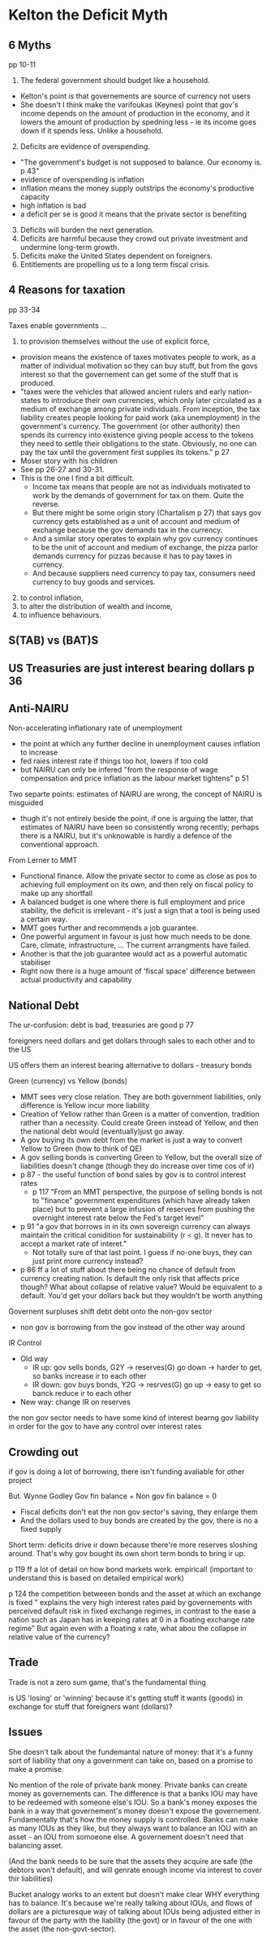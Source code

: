 # Kelton the Deficit Myth

## 6 Myths

pp 10-11

1. The federal government should budget like a household.
  - Kelton's point is that governements are source of currency not users
  - She doesn't I think make the varifoukas (Keynes) point that gov's income depends on the amount of production in the economy, and it lowers the amount of production by spedning less - ie its income goes down if it spends less. Unlike a household.
2. Deficits are evidence of overspending.
  - "The government's budget is not supposed to balance. Our economy is. p 43"
  - evidence of overspending is inflation
  - inflation means the money supply outstrips the economy's productive capacity
  - high inflation is bad
  - a deficit per se is good it means that the private sector is benefiting
3. Deficits will burden the next generation. 
4. Deficits are harmful because they crowd out private investment and undermine long-term growth.
5. Deficits make the United States dependent on foreigners.
6. Entitlements are propelling us to a long term fiscal crisis.

## 4 Reasons for taxation

pp 33-34

Taxes enable governments ...
1. to provision themselves without the use of explicit force,
  - provision means the existence of taxes motivates people to work, as a matter of individual motivation so they can buy stuff, but from the govs interest so that the governement can get some of the stuff that is produced. 
  - "taxes were the vehicles that allowed ancient rulers and early nation-states to introduce their own currencies, which only later circulated as a medium of exchange among private individuals. From inception, the tax liability creates people looking for paid work (aka unemployment) in the government's currency. The government (or other authority) then spends its currency into existence giving people access to the tokens they need to settle their obligations to the state. Obviously, no one can pay the tax until the government first supplies its tokens." p 27
  - Moser story with his children
  - See pp 26-27 and 30-31. 
  - This is the one I find a bit difficult. 
    - Income tax means that people are not as individuals motivated to work by the demands of government for tax on them. Quite the reverse. 
    - But there might be some origin story (Chartalism p 27) that says gov currency gets established as a unit of account and medium of exchange because the gov demands tax in the currency. 
    - And a similar story operates to explain why gov currency continues to be the unit of account and medium of exchange, the pizza parlor demands currency for pizzas because it has to pay taxes in currency. 
    - And because suppliers need currency to pay tax, consumers need currency to buy goods and services. 
2. to control inflation,
3. to alter the distribution of wealth and income,
4. to influence behaviours. 


## S(TAB) vs (BAT)S

## US Treasuries are just interest bearing dollars p 36


## Anti-NAIRU

Non-accelerating inflationary rate of unemployment
- the point at which any further decline in unemployment causes inflation to increase
- fed raies interest rate if things too hot, lowers if too cold
- but NAIRU can only be infered "from the response of wage compensation and price inflation as the labour market tightens" p 51

Two separte points: estimates of NAIRU are wrong, the concept of NAIRU is misguided
- thugh it's not entirely beside the point, if one is arguing the latter, that estimates of NAIRU have been so consistently wrong recently; perhaps there is a NAIRU, but it's unknowable is hardly a defence of the conventional approach. 

From Lerner to MMT
- Functional finance. Allow the private sector to come as close as pos to achieving full employment on its own, and then rely on fiscal policy to make up any shortfall
- A balanced budget is one where there is full employment and price stability, the deficit is irrelevant - it's just a sign that a tool is being used a certain way. 
- MMT goes further and recommends a job guarantee. 
- One powerful argument in favour is just how much needs to be done. Care, climate, infrastructure, ... The current arrangments have failed. 
- Another is that the job guarantee would act as a powerful automatic stabiliser 
- Right now there is a huge amount of 'fiscal space' difference between actual productivity and capability

## National Debt

The ur-confusion: debt is bad, treasuries are good p 77

foreigners need dollars and get dollars through sales to each other and to the US

US offers them an interest bearing alternative to dollars - treasury bonds

Green (currency) vs Yellow (bonds)
- MMT sees very close relation. They are both government liabilities, only difference is Yellow incur more liability
- Creation of Yellow rather than Green is a matter of convention, tradition rather than a necessity. Could create Green instead of Yellow, and then the national debt would (eventually)just go away.
- A gov buying its own debt from the market is just a way to convert Yellow to Green (how to think of QE)
- A gov selling bonds is converting Green to Yellow, but the overall size of liabilities doesn't change (though they do increase over time cos of ir)
- p 87 - the useful function of bond sales by gov is to control interest rates 
  - p 117 "From an MMT perspective, the purpose of selling bonds is not to "finance" government expenditures (which have already taken place) but to prevent a large infusion of reserves from pushing the overnight interest rate below the Fed's target level"
- p 91 "a gov that borrows in in its own sovereign currency can always maintain the critical conidition for sustainability (r < g). It never has to accept a market rate of interet."  
  - Not totally sure of that last point. I guess if no-one buys, they can just print more currency instead?
- p 86 ff a lot of stuff about there being no chance of default from currency creating nation. Is default the only risk that affects price though? What about collapse of relative value? Would be equivalent to a default. You'd get your dollars back but they wouldn't be worth anything

Governent surpluses shift debt debt onto the non-gov sector
- non gov is borrowing from the gov instead of the other way around

IR Control
- Old way
  - IR up: gov sells bonds, G2Y -> reserves(G) go down -> harder to get, so banks increase ir to each other
  - IR down: gov buys bonds, Y2G -> resrves(G) go up -> easy to get so banck reduce ir to each other
- New way: change IR on reserves

the non gov sector needs to have some kind of interest bearng gov liability in order for the gov to have any control over interest rates


## Crowding out

if gov is doing a lot of borrowing, there isn't funding avaliable for other project

But. Wynne Godley Gov fin balance + Non gov fin balance = 0
- Fiscal deficits don't eat the non gov sector's saving, they enlarge them
- And the dollars used to buy bonds are created by the gov, there is no a fixed supply

Short term: deficits drive ir down because there're more reserves sloshing around. That's why gov bought its own short term bonds to bring ir up. 

p 119 ff a lot of detail on how bond markets work. empirical! (important to understand this is based on detailed empirical work)

p 124 the competition betweeen bonds and the asset at which an exchange is fixed " explains the very high interest rates paid by governements with perceived default risk in fixed exchange regimes, in contrast to the ease a nation such as Japan has in keeping rates at 0 in a floating exchange rate regime" But again even with a floating x rate, what abou the collapse in relative value of the currency?

## Trade

Trade is not a zero sum game, that's the fundamental thing

is US 'losing' or 'winning' because it's getting stuff it wants (goods) in exchange for stuff that foreigners want (dollars)?


## Issues

She doesn't talk about the fundemantal nature of money: that it's a funny sort of liability that ony a government can take on, based on a promise to make a promise. 

No mention of the role of private bank money. Private banks can create money as governements can. The difference is that a banks IOU may have to be redeemed with someone else's IOU. So  a bank's money exposes the bank in a way that governement's money doesn't expose the governement. Fundamentally that's how the money supply is controlled. Banks can make as many IOUs as they like, but they always want to balance an IOU with an asset - an IOU from somoeone else. A governement doesn't need that balancing asset. 

(And the bank needs to be sure that the assets they acquire are safe (the debtors won't default), and will genrate enough income via interest to cover thir liabilities)


Bucket analogy works to an extent but doesn't make clear WHY everything has to balance. It's because we're really talking about IOUs, and flows of dollars are a picturesque way of talking about IOUs being adjusted either in favour of the party with the liability (the govt) or in favour of the one with the asset (the non-govt-sector). 


